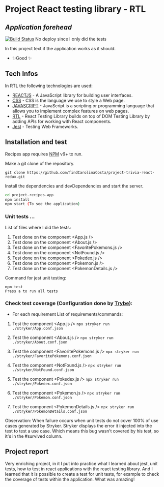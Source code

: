 # Project React testing library - RTL
## _Application forehead_

[![Build Status](https://travis-ci.org/joemccann/dillinger.svg?branch=master)](https://github.com/findCarolinaCosta/project-react-testing-library) No deploy since I only did the tests

In this project text if the application works as it should.

- ✨Good ✨

## Tech Infos

In RTL the following technologies are used:

- [REACTJS](https://reactjs.org/) - A JavaScript library for building user interfaces.
- [CSS](https://www.w3schools.com/css/css_intro.asp) - CSS is the language we use to style a Web page.
- [JAVASCRIPT](https://developer.mozilla.org/en-US/docs/Learn/JavaScript/First_steps/What_is_JavaScript) - JavaScript is a scripting or programming language that allows you to implement complex features on web pages.
- [RTL](https://testing-library.com/docs/react-testing-library/intro/) - React Testing Library builds on top of DOM Testing Library by adding APIs for working with React components.
- [Jest](https://jestjs.io/es-ES/docs/testing-frameworks) - Testing Web Frameworks.

## Installation and test

Recipes app requires [NPM](https://www.npmjs.com/) v6+ to run.

Make a git clone of the repository.
```
git clone https://github.com/findCarolinaCosta/project-trivia-react-redux.git
```

Install the dependencies and devDependencies and start the server.

```sh
cd project-recipes-app
npm install
npm start (To see the application)
```

### Unit tests ...
List of files where I did the tests:
1. Test done on the component <App.js />
2. Test done on the component <About.js />
3. Test done on the component <FavoritePokemons.js />
4. Test done on the component <NotFound.js />
5. Test done on the component <Pokedex.js />
6. Test done on the component <Pokemon.js />
7. Test done on the component <PokemonDetails.js />

Command for jest unit testing:
```
npm test
Press a to run all tests
```

### Check test coverage (Configuration done by [Trybe](https://github.com/tryber)):
- For each requirement
List of requirements/commands:
1. Test the component <App.js />  ```npx stryker run ./stryker/App.conf.json```
   
2. Test the component <About.js />  ```npx stryker run ./stryker/About.conf.json```

3. Test the component <FavoritePokemons.js /> ```npx stryker run ./stryker/FavoritePokemons.conf.json```
   
4. Test the component <NotFound.js /> ```npx stryker run ./stryker/NotFound.conf.json```
   
5. Test the component <Pokedex.js /> ```npx stryker run ./stryker/Pokedex.conf.json```
   
6. Test the component <Pokemon.js /> ```npx stryker run ./stryker/Pokemon.conf.json```
   
7. Test the component <PokemonDetails.js /> ```npx stryker run ./stryker/PokemonDetails.conf.json```

Observation: When failure occurs when unit tests do not cover 100% of use cases generated by Stryker. Stryker displays the error it injected into the test to test a use case. Which means this bug wasn't covered by his test, so it's in the #survived column.

## Project report
Very enriching project, in it I put into practice what I learned about jest, unit tests, how to test in react applications with the react testing library. And I learned that it is possible to create a test for unit tests, for example to check the coverage of tests within the application. What was amazing!
